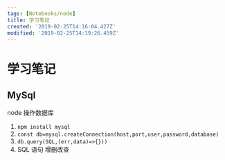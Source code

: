 ```yaml
---
tags: [Notebooks/node]
title: 学习笔记
created: '2019-02-25T14:16:04.427Z'
modified: '2019-02-25T14:19:26.459Z'
---
```


# 学习笔记

## MySql

node 操作数据库

1. `npm install mysql`
2. `const db=mysql.createConnection(host,port,user,password,database)`
3. `db.query(SQL,(err,data)=>{}))`
4. SQL 语句 增删改查

